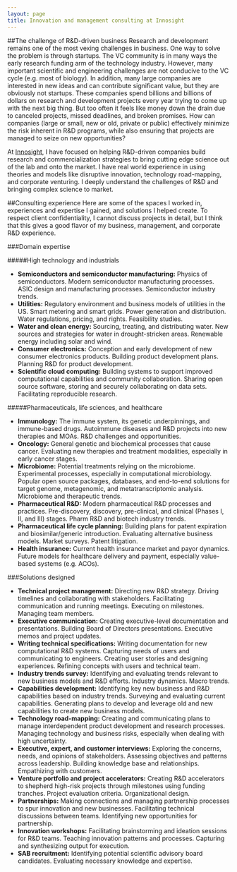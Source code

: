 ```yaml
---
layout: page
title: Innovation and management consulting at Innosight
---
```


##The challenge of R&D-driven business
Research and development remains one of the most vexing challenges in business. One way to solve the problem is through startups. The VC community is in many ways the early research funding arm of the technology industry. However, many important scientific and engineering challenges are not conducive to the VC cycle (e.g. most of biology). In addition, many large companies are interested in new ideas and can contribute significant value, but they are obviously not startups. These companies spend billions and billions of dollars on research and development projects every year trying to come up with the next big thing. But too often it feels like money down the drain due to canceled projects, missed deadlines, and broken promises. How can companies (large or small, new or old, private or public) effectively minimize the risk inherent in R&D programs, while also ensuring that projects are managed to seize on new opportunities?

At [Innosight](http://www.innosight.com), I have focused on helping R&D-driven companies build research and commercialization strategies to bring cutting edge science out of the lab and onto the market. I have real world experience in using theories and models like disruptive innovation, technology road-mapping, and corporate venturing. I deeply understand the challenges of R&D and bringing complex science to market.

##Consulting experience
Here are some of the spaces I worked in, experiences and expertise I gained, and solutions I helped create. To respect client confidentiality, I cannot discuss projects in detail, but I think that this gives a good flavor of my business, management, and corporate R&D experience.

###Domain expertise

#####High technology and industrials

+ **Semiconductors and semiconductor manufacturing:** Physics of semiconductors. Modern semiconductor manufacturing processes. ASIC design and manufacturing processes. Semiconductor industry trends.
+ **Utilities:** Regulatory environment and business models of utilities in the US. Smart metering and smart grids. Power generation and distribution. Water regulations, pricing, and rights. Feasibility studies.
+ **Water and clean energy:** Sourcing, treating, and distributing water. New sources and strategies for water in drought-stricken areas. Renewable energy including solar and wind.
+ **Consumer electronics:** Conception and early development of new consumer electronics products. Building product development plans. Planning R&D for product development.
+ **Scientific cloud computing:** Building systems to support improved computational capabilities and community collaboration. Sharing open source software, storing and securely collaborating on data sets. Facilitating reproducible research.

#####Pharmaceuticals, life sciences, and healthcare

+ **Immunology:** The immune system, its genetic underpinnings, and immune-based drugs. Autoimmune diseases and R&D projects into new therapies and MOAs. R&D challenges and opportunities.
+ **Oncology:** General genetic and biochemical processes that cause cancer. Evaluating new therapies and treatment modalities, especially in early cancer stages.
+ **Microbiome:** Potential treatments relying on the microbiome. Experimental processes, especially in computational microbiology. Popular open source packages, databases, and end-to-end solutions for target genome, metagenomic, and metatranscriptomic analysis. Microbiome and therapeutic trends.
+ **Pharmaceutical R&D:** Modern pharmaceutical R&D processes and practices. Pre-discovery, discovery, pre-clinical, and clinical (Phases I, II, and III) stages. Pharm R&D and biotech industry trends.
+ **Pharmaceutical life cycle planning:** Building plans for patent expiration and biosimilar/generic introduction. Evaluating alternative business models. Market surveys. Patent litigation.
+ **Health insurance:** Current health insurance market and payor dynamics. Future models for healthcare delivery and payment, especially value-based systems (e.g. ACOs).

###Solutions designed

+ **Technical project management:** Directing new R&D strategy. Driving timelines and collaborating with stakeholders. Facilitating communication and running meetings. Executing on milestones. Managing team members.
+ **Executive communication:** Creating executive-level documentation and presentations. Building Board of Directors presentations. Executive memos and project updates.
+ **Writing technical specifications:** Writing documentation for new computational R&D systems. Capturing needs of users and communicating to engineers. Creating user stories and designing experiences. Refining concepts with users and technical team.
+ **Industry trends survey:** Identifying and evaluating trends relevant to new business models and R&D efforts. Industry dynamics. Macro trends.
+ **Capabilities development:** Identifying key new business and R&D capabilities based on industry trends. Surveying and evaluating current capabilities. Generating plans to develop and leverage old and new capabilities to create new business models.
+ **Technology road-mapping:** Creating and communicating plans to manage interdependent product development and research processes. Managing technology and business risks, especially when dealing with high uncertainty.
+ **Executive, expert, and customer interviews:** Exploring the concerns, needs, and opinions of stakeholders. Assessing objectives and patterns across leadership. Building knowledge base and relationships. Empathizing with customers.
+ **Venture portfolio and project accelerators:** Creating R&D accelerators to shepherd high-risk projects through  milestones using funding tranches. Project evaluation criteria. Organizational design.
+ **Partnerships:** Making connections and managing partnership processes to spur innovation and new businesses. Facilitating technical discussions between teams. Identifying new opportunities for partnership.
+ **Innovation workshops:** Facilitating brainstorming and ideation sessions for R&D teams. Teaching innovation patterns and processes. Capturing and synthesizing output for execution.
+ **SAB recruitment:** Identifying potential scientific advisory board candidates. Evaluating necessary knowledge and expertise.
